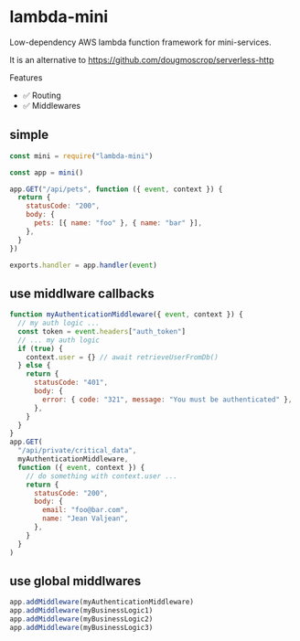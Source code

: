 # lambda-mini

Low-dependency AWS lambda function framework for mini-services.

It is an alternative to https://github.com/dougmoscrop/serverless-http

Features
 - ✅ Routing
 - ✅ Middlewares

## simple
```javascript
const mini = require("lambda-mini")

const app = mini()

app.GET("/api/pets", function ({ event, context }) {
  return {
    statusCode: "200",
    body: {
      pets: [{ name: "foo" }, { name: "bar" }],
    },
  }
})

exports.handler = app.handler(event)
```

## use middlware callbacks
```javascript
function myAuthenticationMiddleware({ event, context }) {
  // my auth logic ...
  const token = event.headers["auth_token"]
  // ... my auth logic
  if (true) {
    context.user = {} // await retrieveUserFromDb()
  } else {
    return {
      statusCode: "401",
      body: {
        error: { code: "321", message: "You must be authenticated" },
      },
    }
  }
}
app.GET(
  "/api/private/critical_data",
  myAuthenticationMiddleware,
  function ({ event, context }) {
    // do something with context.user ...
    return {
      statusCode: "200",
      body: {
        email: "foo@bar.com",
        name: "Jean Valjean",
      },
    }
  }
)
```

## use global middlwares
```javascript
app.addMiddleware(myAuthenticationMiddleware)
app.addMiddleware(myBusinessLogic1)
app.addMiddleware(myBusinessLogic2)
app.addMiddleware(myBusinessLogic3)
```

